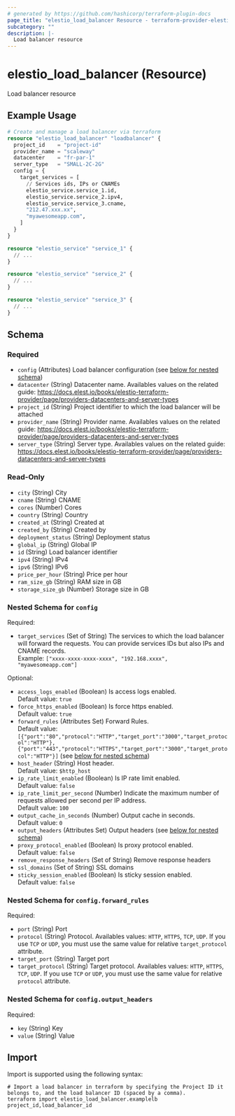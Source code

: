 ```yaml
---
# generated by https://github.com/hashicorp/terraform-plugin-docs
page_title: "elestio_load_balancer Resource - terraform-provider-elestio"
subcategory: ""
description: |-
  Load balancer resource
---
```


# elestio_load_balancer (Resource)

Load balancer resource

## Example Usage

```terraform
# Create and manage a load balancer via terraform
resource "elestio_load_balancer" "loadbalancer" {
  project_id    = "project-id"
  provider_name = "scaleway"
  datacenter    = "fr-par-1"
  server_type   = "SMALL-2C-2G"
  config = {
    target_services = [
      // Services ids, IPs or CNAMEs
      elestio_service.service_1.id,
      elestio_service.service_2.ipv4,
      elestio_service.service_3.cname,
      "212.47.xxx.xx",
      "myawesomeapp.com",
    ]
  }
}

resource "elestio_service" "service_1" {
  // ...
}

resource "elestio_service" "service_2" {
  // ...
}

resource "elestio_service" "service_3" {
  // ...
}
```

<!-- schema generated by tfplugindocs -->
## Schema

### Required

- `config` (Attributes) Load balancer configuration (see [below for nested schema](#nestedatt--config))
- `datacenter` (String) Datacenter name. Availables values on the related guide: https://docs.elest.io/books/elestio-terraform-provider/page/providers-datacenters-and-server-types
- `project_id` (String) Project identifier to which the load balancer will be attached
- `provider_name` (String) Provider name. Availables values on the related guide: https://docs.elest.io/books/elestio-terraform-provider/page/providers-datacenters-and-server-types
- `server_type` (String) Server type. Availables values on the related guide: https://docs.elest.io/books/elestio-terraform-provider/page/providers-datacenters-and-server-types

### Read-Only

- `city` (String) City
- `cname` (String) CNAME
- `cores` (Number) Cores
- `country` (String) Country
- `created_at` (String) Created at
- `created_by` (String) Created by
- `deployment_status` (String) Deployment status
- `global_ip` (String) Global IP
- `id` (String) Load balancer identifier
- `ipv4` (String) IPv4
- `ipv6` (String) IPv6
- `price_per_hour` (String) Price per hour
- `ram_size_gb` (String) RAM size in GB
- `storage_size_gb` (Number) Storage size in GB

<a id="nestedatt--config"></a>
### Nested Schema for `config`

Required:

- `target_services` (Set of String) The services to which the load balancer will forward the requests. You can provide services IDs but also IPs and CNAME records.</br>Example: `["xxxx-xxxx-xxxx-xxxx", "192.168.xxxx", "myawesomeapp.com"]`

Optional:

- `access_logs_enabled` (Boolean) Is access logs enabled.</br>Default value: `true`
- `force_https_enabled` (Boolean) Is force https enabled. </br>Default value: `true`
- `forward_rules` (Attributes Set) Forward Rules. </br>Default value: `[{"port":"80","protocol":"HTTP","target_port":"3000","target_protocol":"HTTP"},{"port":"443","protocol":"HTTPS","target_port":"3000","target_protocol":"HTTP"}]` (see [below for nested schema](#nestedatt--config--forward_rules))
- `host_header` (String) Host header.</br>Default value: `$http_host`
- `ip_rate_limit_enabled` (Boolean) Is IP rate limit enabled. </br>Default value: `false`
- `ip_rate_limit_per_second` (Number) Indicate the maximum number of requests allowed per second per IP address. </br>Default value: `100`
- `output_cache_in_seconds` (Number) Output cache in seconds. </br>Default value: `0`
- `output_headers` (Attributes Set) Output headers (see [below for nested schema](#nestedatt--config--output_headers))
- `proxy_protocol_enabled` (Boolean) Is proxy protocol enabled. </br>Default value: `false`
- `remove_response_headers` (Set of String) Remove response headers
- `ssl_domains` (Set of String) SSL domains
- `sticky_session_enabled` (Boolean) Is sticky session enabled. </br>Default value: `false`

<a id="nestedatt--config--forward_rules"></a>
### Nested Schema for `config.forward_rules`

Required:

- `port` (String) Port
- `protocol` (String) Protocol. Availables values: `HTTP`, `HTTPS`, `TCP`, `UDP`. If you use `TCP` or `UDP`, you must use the same value for relative `target_protocol` attribute.
- `target_port` (String) Target port
- `target_protocol` (String) Target protocol. Availables values: `HTTP`, `HTTPS`, `TCP`, `UDP`. If you use `TCP` or `UDP`, you must use the same value for relative `protocol` attribute.


<a id="nestedatt--config--output_headers"></a>
### Nested Schema for `config.output_headers`

Required:

- `key` (String) Key
- `value` (String) Value

## Import

Import is supported using the following syntax:

```shell
# Import a load balancer in terraform by specifying the Project ID it belongs to, and the load balancer ID (spaced by a comma).
terraform import elestio_load_balancer.examplelb project_id,load_balancer_id
```
